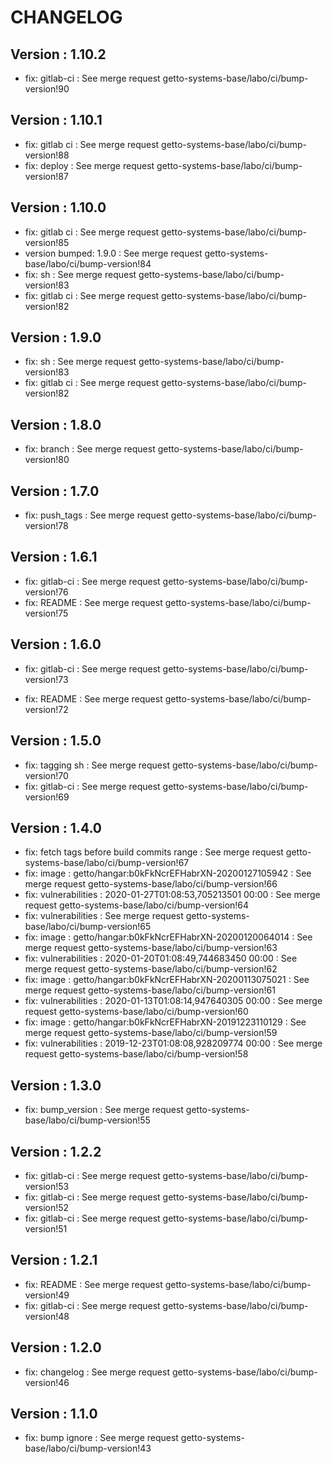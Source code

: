 # CHANGELOG

## Version : 1.10.2

- fix: gitlab-ci : See merge request getto-systems-base/labo/ci/bump-version!90


## Version : 1.10.1

- fix: gitlab ci : See merge request getto-systems-base/labo/ci/bump-version!88
- fix: deploy : See merge request getto-systems-base/labo/ci/bump-version!87


## Version : 1.10.0

- fix: gitlab ci : See merge request getto-systems-base/labo/ci/bump-version!85
- version bumped: 1.9.0 : See merge request getto-systems-base/labo/ci/bump-version!84
- fix: sh : See merge request getto-systems-base/labo/ci/bump-version!83
- fix: gitlab ci : See merge request getto-systems-base/labo/ci/bump-version!82


## Version : 1.9.0

- fix: sh : See merge request getto-systems-base/labo/ci/bump-version!83
- fix: gitlab ci : See merge request getto-systems-base/labo/ci/bump-version!82


## Version : 1.8.0

- fix: branch : See merge request getto-systems-base/labo/ci/bump-version!80


## Version : 1.7.0

- fix: push_tags : See merge request getto-systems-base/labo/ci/bump-version!78


## Version : 1.6.1

- fix: gitlab-ci : See merge request getto-systems-base/labo/ci/bump-version!76
- fix: README : See merge request getto-systems-base/labo/ci/bump-version!75


## Version : 1.6.0

- fix: gitlab-ci : See merge request getto-systems-base/labo/ci/bump-version!73

- fix: README : See merge request getto-systems-base/labo/ci/bump-version!72



## Version : 1.5.0

- fix: tagging sh : See merge request getto-systems-base/labo/ci/bump-version!70
- fix: gitlab-ci : See merge request getto-systems-base/labo/ci/bump-version!69


## Version : 1.4.0

- fix: fetch tags before build commits range : See merge request getto-systems-base/labo/ci/bump-version!67
- fix: image : getto/hangar:b0kFkNcrEFHabrXN-20200127105942 : See merge request getto-systems-base/labo/ci/bump-version!66
- fix: vulnerabilities : 2020-01-27T01:08:53,705213501 00:00 : See merge request getto-systems-base/labo/ci/bump-version!64
- fix: vulnerabilities : See merge request getto-systems-base/labo/ci/bump-version!65
- fix: image : getto/hangar:b0kFkNcrEFHabrXN-20200120064014 : See merge request getto-systems-base/labo/ci/bump-version!63
- fix: vulnerabilities : 2020-01-20T01:08:49,744683450 00:00 : See merge request getto-systems-base/labo/ci/bump-version!62
- fix: image : getto/hangar:b0kFkNcrEFHabrXN-20200113075021 : See merge request getto-systems-base/labo/ci/bump-version!61
- fix: vulnerabilities : 2020-01-13T01:08:14,947640305 00:00 : See merge request getto-systems-base/labo/ci/bump-version!60
- fix: image : getto/hangar:b0kFkNcrEFHabrXN-20191223110129 : See merge request getto-systems-base/labo/ci/bump-version!59
- fix: vulnerabilities : 2019-12-23T01:08:08,928209774 00:00 : See merge request getto-systems-base/labo/ci/bump-version!58


## Version : 1.3.0

- fix: bump_version : See merge request getto-systems-base/labo/ci/bump-version!55


## Version : 1.2.2

- fix: gitlab-ci : See merge request getto-systems-base/labo/ci/bump-version!53
- fix: gitlab-ci : See merge request getto-systems-base/labo/ci/bump-version!52
- fix: gitlab-ci : See merge request getto-systems-base/labo/ci/bump-version!51


## Version : 1.2.1

- fix: README : See merge request getto-systems-base/labo/ci/bump-version!49
- fix: gitlab-ci : See merge request getto-systems-base/labo/ci/bump-version!48


## Version : 1.2.0

- fix: changelog : See merge request getto-systems-base/labo/ci/bump-version!46


## Version : 1.1.0

- fix: bump ignore : See merge request getto-systems-base/labo/ci/bump-version!43

